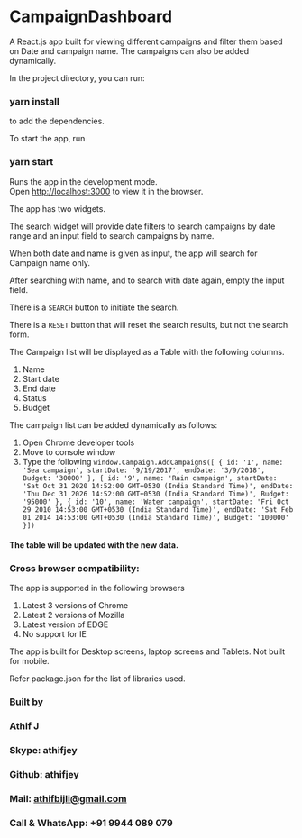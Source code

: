 # CampaignDashboard

A React.js app built for viewing different campaigns and filter them based on Date and campaign name. The campaigns can also be added dynamically. 

In the project directory, you can run:

### yarn install

to add the dependencies.

To start the app, run

### yarn start

Runs the app in the development mode.<br />
Open [http://localhost:3000](http://localhost:3000) to view it in the browser.

The app has two widgets. 

The search widget will provide date filters to search campaigns by date range and an input field to search campaigns by name.

When both date and name is given as input, the app will search for Campaign name only. 

After searching with name, and to search with date again, empty the input field.

There is a `SEARCH` button to initiate the search.

There is a `RESET` button that will reset the search results, but not the search form.

The Campaign list will be displayed as a Table with the following columns.

1. Name
2. Start date
3. End date
4. Status
5. Budget

The campaign list can be added dynamically as follows:

1. Open Chrome developer tools
2. Move to console window
3. Type the following
    `window.Campaign.AddCampaigns([
        {
            id: '1',
            name: 'Sea campaign',
            startDate: '9/19/2017',
            endDate: '3/9/2018',
            Budget: '30000'
        },
        {
            id: '9',
            name: 'Rain campaign',
            startDate: 'Sat Oct 31 2020 14:52:00 GMT+0530 (India Standard Time)',
            endDate: 'Thu Dec 31 2026 14:52:00 GMT+0530 (India Standard Time)',
            Budget: '95000'
        },
        {
            id: '10',
            name: 'Water campaign',
            startDate: 'Fri Oct 29 2010 14:53:00 GMT+0530 (India Standard Time)',
            endDate: 'Sat Feb 01 2014 14:53:00 GMT+0530 (India Standard Time)',
            Budget: '100000'
        }])`

#### The table will be updated with the new data. 

### Cross browser compatibility:

The app is supported in the following browsers

1. Latest 3 versions of Chrome
2. Latest 2 versions of Mozilla
3. Latest version of EDGE
4. No support for IE

The app is built for Desktop screens, laptop screens and Tablets. Not built for mobile.

Refer package.json for the list of libraries used.

### Built by

### Athif J
### Skype: athifjey
### Github: athifjey
### Mail: athifbijli@gmail.com
### Call & WhatsApp: +91 9944 089 079